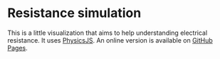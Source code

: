 # Resistance simulation
This is a little visualization that aims to help understanding electrical resistance. It uses [PhysicsJS](http://wellcaffeinated.net/PhysicsJS/). An online version is available on [GitHub Pages](https://duckymirror.github.io/resistance-simulation).
